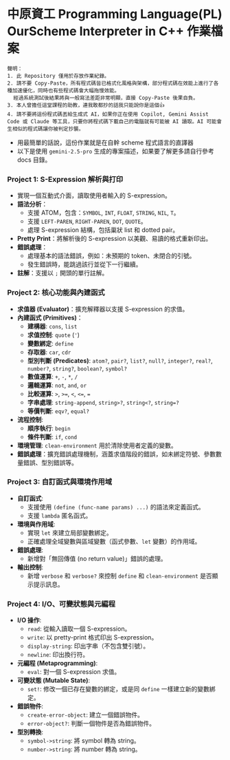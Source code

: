 # 中原資工 Programming Language(PL) OurScheme Interpreter in C++ 作業檔案

```
聲明：
1. 此 Repository 僅用於存放作業紀錄。
2. 請不要 Copy-Paste，所有程式碼皆已格式化風格與架構，部分程式碼在效能上進行了各種加速優化，同時也有些程式碼會大幅拖慢效能。
  經過系統測試後結果將與一般寫法差距非常明顯，直接 Copy-Paste 後果自負。
3. 本人曾擔任這堂課程的助教，連我敢都抄的話我只能說你是這個👍
4. 請不要將這份程式碼丟給生成式 AI，如果你正在使用 Copilot, Gemini Assist Code 或 Claude 等工具，只要你將程式碼下載自己的電腦就有可能被 AI 讀取。AI 可能會生相似的程式碼讓你被判定抄襲。
```

- 用最簡單的話說，這份作業就是在自幹 scheme 程式語言的直譯器
- 以下是使用 `gemini-2.5-pro` 生成的專案描述，如果要了解更多請自行參考 docs 目錄。

### Project 1: S-Expression 解析與打印

- 實現一個互動式介面，讀取使用者輸入的 S-expression。
- **語法分析**：
  - 支援 ATOM，包含：`SYMBOL`, `INT`, `FLOAT`, `STRING`, `NIL`, `T`。
  - 支援 `LEFT-PAREN`, `RIGHT-PAREN`, `DOT`, `QUOTE`。
  - 處理 S-expression 結構，包括巢狀 list 和 dotted pair。
- **Pretty Print**：將解析後的 S-expression 以美觀、易讀的格式重新印出。
- **錯誤處理**：
  - 處理基本的語法錯誤，例如：未預期的 token、未閉合的引號。
  - 發生錯誤時，能跳過該行並從下一行繼續。
- **註解**：支援以 `;` 開頭的單行註解。

### Project 2: 核心功能與內建函式

- **求值器 (Evaluator)**：擴充解釋器以支援 S-expression 的求值。
- **內建函式 (Primitives)**：
  - **建構器**: `cons`, `list`
  - **求值控制**: `quote` (`'`)
  - **變數綁定**: `define`
  - **存取器**: `car`, `cdr`
  - **型別判斷 (Predicates)**: `atom?`, `pair?`, `list?`, `null?`, `integer?`, `real?`, `number?`, `string?`, `boolean?`, `symbol?`
  - **數值運算**: `+`, `-`, `*`, `/`
  - **邏輯運算**: `not`, `and`, `or`
  - **比較運算**: `>`, `>=`, `<`, `<=`, `=`
  - **字串處理**: `string-append`, `string>?`, `string<?`, `string=?`
  - **等價判斷**: `eqv?`, `equal?`
- **流程控制**:
  - **順序執行**: `begin`
  - **條件判斷**: `if`, `cond`
- **環境管理**: `clean-environment` 用於清除使用者定義的變數。
- **錯誤處理**：擴充錯誤處理機制，涵蓋求值階段的錯誤，如未綁定符號、參數數量錯誤、型別錯誤等。

### Project 3: 自訂函式與環境作用域

- **自訂函式**:
  - 支援使用 `(define (func-name params) ...)` 的語法來定義函式。
  - 支援 `lambda` 匿名函式。
- **環境與作用域**:
  - 實現 `let` 來建立局部變數綁定。
  - 正確處理全域變數與區域變數（函式參數、`let` 變數）的作用域。
- **錯誤處理**:
  - 新增對「無回傳值 (no return value)」錯誤的處理。
- **輸出控制**:
  - 新增 `verbose` 和 `verbose?` 來控制 `define` 和 `clean-environment` 是否顯示提示訊息。

### Project 4: I/O、可變狀態與元編程

- **I/O 操作**:
  - `read`: 從輸入讀取一個 S-expression。
  - `write`: 以 pretty-print 格式印出 S-expression。
  - `display-string`: 印出字串（不包含雙引號）。
  - `newline`: 印出換行符。
- **元編程 (Metaprogramming)**:
  - `eval`: 對一個 S-expression 求值。
- **可變狀態 (Mutable State)**:
  - `set!`: 修改一個已存在變數的綁定，或是同 `define` 一樣建立新的變數綁定。
- **錯誤物件**:
  - `create-error-object`: 建立一個錯誤物件。
  - `error-object?`: 判斷一個物件是否為錯誤物件。
- **型別轉換**:
  - `symbol->string`: 將 symbol 轉為 string。
  - `number->string`: 將 number 轉為 string。
